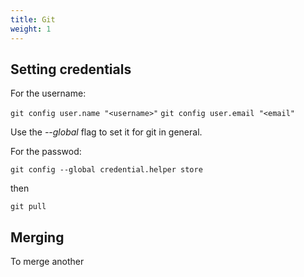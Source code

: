 ```yaml
---
title: Git
weight: 1
---
```


Setting credentials
-------------------
For the username:

`git config user.name "<username>"`
`git config user.email "<email"`

Use the _--global_ flag to set it for git in general.

For the passwod:

`git config --global credential.helper store`

then

`git pull`

Merging
-------

To merge another
